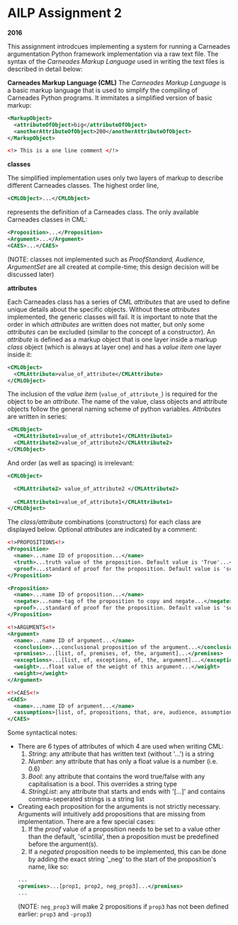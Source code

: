 # AILP Assignment 2
**2016**

This assignment introdcues implementing a system for running a Carneades argumentation Python framework implementation via a raw text file. The syntax of the _Carneades Markup Language_ used in writing the text files is described in detail below:

**Carneades Markup Language (CML)**
The _Carneades Markup Language_ is a basic markup language that is used to simplify the compiling of Carneades Python programs. It immitates a simplified version of basic markup:

```xml
<MarkupObject>
  <attributeOfObject>big</attributeOfObject>
  <anotherAttributeOfObject>200</anotherAttributeOfObject>
</MarkupObject>

<!> This is a one line comment </!>
```

**classes**

The simplified implementation uses only two layers of markup to describe different Carneades classes. The highest order line, 

```xml
<CMLObject>...</CMLObject>
```

represents the definition of a Carneades class. The only available Carneades classes in CML:

```xml
<Proposition>...</Proposition>
<Argument>...</Argument>
<CAES>...</CAES>
```

(NOTE: classes not implemented such as _ProofStandard, Audience, ArgumentSet_ are all created at compile-time; this design decision will be discussed later)

**attributes**

Each Carneades class has a series of CML _attributes_ that are used to define unique details about the specific objects. Without these _attributes_ implemented, the generic classes will fail. It is important to note that the order in which _attributes_ are written does not matter, but only some _attributes_ can be excluded (similar to the concept of a constructor). An _attribute_ is defined as a markup object that is one layer inside a markup _class_ object (which is always at layer one) and has a _value item_ one layer inside it:

```xml
<CMLObject>
  <CMLAttribute>value_of_attribute</CMLAttribute>
</CMLObject>
```

The inclusion of the _value item_ (```value_of_attribute_```) is required for the object to be an _attribute_. The name of the value, class objects and attribute objects follow the general naming scheme of python variables. _Attributes_ are written in series:

```xml
<CMLObject>
  <CMLAttribute1>value_of_attribute1</CMLAttribute1>
  <CMLAttribute2>value_of_attribute2</CMLAttribute2>
</CMLObject>
```
And order (as well as spacing) is irrelevant:

```xml
<CMLObject>

  <CMLAttribute2> value_of_attribute2 </CMLAttribute2>
  
  <CMLAttribute1>value_of_attribute1</CMLAttribute1>
</CMLObject>
```
The _class/attribute_ combinations (constructors) for each class are displayed below. Optional _attributes_ are indicated by a comment: 

```xml
<!>PROPOSITIONS<!>
<Proposition>
  <name>...name ID of proposition...</name>
  <truth>...truth value of the proposition. Default value is 'True'...</truth> <!>optional<!>
  <proof>...standard of proof for the proposition. Default value is 'scintilla'...</proof> <!>optional<!>
</Proposition>

<Proposition>
  <name>...name ID of proposition...</name>
  <negate>...name-tag of the proposition to copy and negate...</negate>
  <proof>...standard of proof for the proposition. Default value is 'scintilla'...</proof> <!>optional<!>
</Proposition>

<!>ARGUMENTS<!>
<Argument>
  <name>...name ID of argument...</name>
  <conclusion>...conclusional proposition of the argument...</conclusion>
  <premises>...[list, of, premises, of, the, argument]...</premises>
  <exceptions>...[list, of, exceptions, of, the, argument]...</exceptions> <!>optional<!>
  <weight>...float value of the weight of this argument...</weight>
  <weight></weight>
</Argument>

<!>CAES<!>
<CAES>
  <name>...name ID of argument...</name>
  <assumptions>[list, of, propositions, that, are, audience, assumptions]</assumptions>
</CAES>
```
Some syntactical notes:
* There are 6 types of attributes of which 4 are used when writing CML:
  1. _String_: any attribute that has written text (without '...') is a string
  2. _Number_: any attribute that has only a float value is a number (i.e. 0.6)
  3. _Bool_: any attribute that contains the word true/false with any capitalisation is a bool. This overrides a string type
  4. _StringList_: any attribute that starts and ends with '[...]' and contains comma-seperated strings is a string list
* Creating each proposition for the arguments is not strictly necessary. Arguments will intuitively add propositions that are missing from implementation. There are a few special cases:
  1. If the _proof_ value of a proposition needs to be set to a value other than the default, 'scintilla', then a proposition must be predefined before the argument(s).
  2. If a _negated_ proposition needs to be implemented, this can be done by adding the exact string '\_neg' to the start of the proposition's name, like so: 
  ```xml
  ...
  <premises>...[prop1, prop2, neg_prop3]...</premises>
  ...
  ```
  (NOTE: ```neg_prop3``` will make 2 propositions if ```prop3``` has not been defined earlier: ```prop3``` and ```-prop3```)

